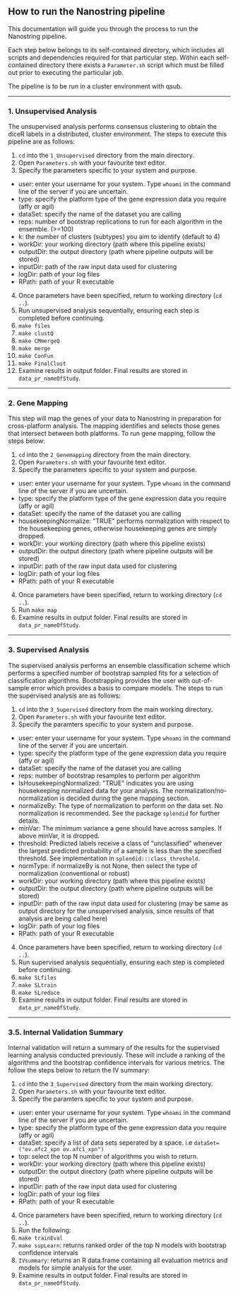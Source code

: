 ## How to run the Nanostring pipeline

This documentation will guide you through the process to run the Nanostring pipeline.

Each step below belongs to its self-contained directory, which includes all scripts
and dependencies required for that particular step. Within each self-contained 
directory there exists a `Parameter.sh` script which must be filled out prior to
executing the particular job. 

The pipeline is to be run in a cluster environment with qsub.

---

### 1. Unsupervised Analysis

The unsupervised analysis performs consensus clustering to obtain the diceR labels 
in a distributed, cluster environment. The steps to execute this pipeline are as
follows:

1. `cd` into the `1_Unsupervised` directory from the main directory.
2. Open `Parameters.sh` with your favourite text editor.
3. Specify the parameters specific to your system and purpose.
  * user: enter your username for your system. Type `whoami` in the command line 
          of the server if you are uncertain.
  * type: specify the platform type of the gene expression data you require (affy or agil)
  * dataSet: specify the name of the dataset you are calling
  * reps: number of bootstrap replications to run for each algorithm in the ensemble. (>=100)
  * k: the number of clusters (subtypes) you aim to identify (default to 4)
  * workDir: your working directory (path where this pipeline exists)
  * outputDir: the output directory (path where pipeline outputs will be stored)
  * inputDir: path of the raw input data used for clustering
  * logDir: path of your log files
  * RPath: path of your R executable
4. Once parameters have been specified, return to working directory (`cd ..`).
5. Run unsupervised analysis sequentially, ensuring each step is completed before continuing.
  1. `make files`
  2. `make clustQ`
  3. `make CMmergeQ`
  4. `make merge`
  5. `make ConFun`
  6. `make FinalClust`
6. Examine results in output folder. Final results are stored in `data_pr_nameOfStudy`.

---

### 2. Gene Mapping

This step will map the genes of your data to Nanostring in preparation for cross-platform
analysis. The mapping identifies and selects those genes that intersect between both
platforms. To run gene mapping, follow the steps below:

1. `cd` into the `2_Genemapping` directory from the main directory.
2. Open `Parameters.sh` with your favourite text editor.
3. Specify the parameters specific to your system and purpose.
  * user: enter your username for your system. Type `whoami` in the command line 
          of the server if you are uncertain.
  * type: specify the platform type of the gene expression data you require (affy or agil)
  * dataSet: specify the name of the dataset you are calling
  * housekeepingNormalize: "TRUE" performs normalization with respect to the housekeeping
          genes, otherwise housekeeping genes are simply dropped.
  * workDir: your working directory (path where this pipeline exists)
  * outputDir: the output directory (path where pipeline outputs will be stored)
  * inputDir: path of the raw input data used for clustering
  * logDir: path of your log files
  * RPath: path of your R executable
4. Once parameters have been specified, return to working directory (`cd ..`).
5. Run `make map`
6. Examine results in output folder. Final results are stored in `data_pr_nameOfStudy`. 

---

### 3. Supervised Analysis

The supervised analysis performs an ensemble classification scheme which performs a specified
number of bootstrap sampled fits for a selection of classification algorithms. Bootstrapping
provides the user with out-of-sample error which provides a basis to compare models. The steps
to run the supervised analysis are as follows:

1. `cd` into the `3_Supervised` directory from the main working directory.
2. Open `Parameters.sh` with your favourite text editor.
3. Specify the paramters specific to your system and purpose.
  * user: enter your username for your system. Type `whoami` in the command line 
          of the server if you are uncertain.
  * type: specify the platform type of the gene expression data you require (affy or agil)
  * dataSet: specify the name of the dataset you are calling
  * reps: number of bootstrap resamples to perform per algorithm
  * IsHousekeepingNormalized: "TRUE" indicates you are using housekeeping normalized data for 
          your analysis. The normalization/no-normalization is decided during the gene mapping
          section.
  * normalizeBy: The type of normalization to perform on the data set. No normalization is
          recommended. See the package `splendid` for further details.
  * minVar: The minimum variance a gene should have across samples. If above minVar, it is dropped.
  * threshold: Predicted labels receive a class of "unclassified" whenever the largest predicted probability of a sample is less than the specified threshold. See implementation in `splendid:::class_threshold`.
  * normType: if normalizeBy is not None, then select the type of normalization (conventional or robust)
  * workDir: your working directory (path where this pipeline exists)
  * outputDir: the output directory (path where pipeline outputs will be stored)
  * inputDir: path of the raw input data used for clustering (may be same as output directory for
          the unsupervised analysis, since results of that analysis are being called here)
  * logDir: path of your log files
  * RPath: path of your R executable
4. Once parameters have been specified, return to working directory (`cd ..`).
5. Run supervised analysis sequentially, ensuring each step is completed before continuing.
  1. `make SLfiles`
  2. `make SLtrain`
  3. `make SLreduce`
6. Examine results in output folder. Final results are stored in `data_pr_nameOfStudy`. 
  
---

### 3.5. Internal Validation Summary

Internal validation will return a summary of the results for the supervised learning analysis
conducted previously. These will include a ranking of the algorithms and the bootstrap 
confidence intervals for various metrics. The follow the steps below to return the IV summary:

1. `cd` into the `3_Supervised` directory from the main working directory.
2. Open `Parameters.sh` with your favourite text editor.
3. Specify the paramters specific to your system and purpose.
  * user: enter your username for your system. Type `whoami` in the command line 
          of the server if you are uncertain.
  * type: specify the platform type of the gene expression data you require (affy or agil)
  * dataSet: specify a list of data sets seperated by a space. i.e `dataSet=("ov.afc2_xpn ov.afc1_xpn")`
  * top: select the top N number of algorithms you wish to return.
  * workDir: your working directory (path where this pipeline exists)
  * outputDir: the output directory (path where pipeline outputs will be stored)
  * inputDir: path of the raw input data used for clustering
  * logDir: path of your log files
  * RPath: path of your R executable
4. Once parameters have been specified, return to working directory (`cd ..`).
5. Run the following:
  1. `make trainEval`
  2. `make supLearn`: returns ranked order of the top N models with bootstrap confidence intervals
  3. `IVsummary`: returns an R data.frame containing all evaluation metrics and models for simple
          analysis for the user.
6. Examine results in output folder. Final results are stored in `data_pr_nameOfStudy`. 


